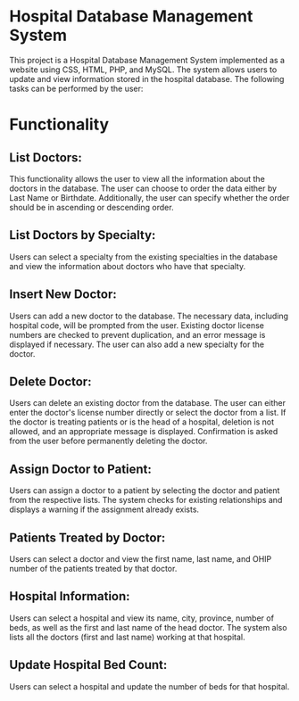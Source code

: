 # Hospital Database Management System

This project is a Hospital Database Management System implemented as a website using CSS, HTML, PHP, and MySQL. The system allows users to update and view information stored in the hospital database. The following tasks can be performed by the user:

# Functionality
## List Doctors:
This functionality allows the user to view all the information about the doctors in the database. The user can choose to order the data either by Last Name or Birthdate. Additionally, the user can specify whether the order should be in ascending or descending order.

## List Doctors by Specialty:
Users can select a specialty from the existing specialties in the database and view the information about doctors who have that specialty.

## Insert New Doctor:
Users can add a new doctor to the database. The necessary data, including hospital code, will be prompted from the user. Existing doctor license numbers are checked to prevent duplication, and an error message is displayed if necessary. The user can also add a new specialty for the doctor.

## Delete Doctor:
Users can delete an existing doctor from the database. The user can either enter the doctor's license number directly or select the doctor from a list. If the doctor is treating patients or is the head of a hospital, deletion is not allowed, and an appropriate message is displayed. Confirmation is asked from the user before permanently deleting the doctor.

## Assign Doctor to Patient:
Users can assign a doctor to a patient by selecting the doctor and patient from the respective lists. The system checks for existing relationships and displays a warning if the assignment already exists.

## Patients Treated by Doctor:
Users can select a doctor and view the first name, last name, and OHIP number of the patients treated by that doctor.

## Hospital Information:
Users can select a hospital and view its name, city, province, number of beds, as well as the first and last name of the head doctor. The system also lists all the doctors (first and last name) working at that hospital.

## Update Hospital Bed Count:
Users can select a hospital and update the number of beds for that hospital.

